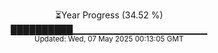 <p align="center">
⏳Year Progress (34.52 %)<br>
██████████▁▁▁▁▁▁▁▁▁▁▁▁▁▁▁▁▁▁▁▁ <br>
<sub>Updated: Wed, 07 May 2025 00:13:05 GMT</sub>
</p>

